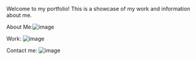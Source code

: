 

Welcome to my portfolio! This is a showcase of my work and information about me.                                                   

About Me:![image](https://github.com/user-attachments/assets/0eca9db4-9a24-48dc-80df-8cce2ae8a7cc)


Work: ![image](https://github.com/user-attachments/assets/cd5c473f-13b9-4383-b101-a4b74891e758)


Contact me: ![image](https://github.com/user-attachments/assets/f15fd295-6661-465c-9abe-854bb6debd45)






